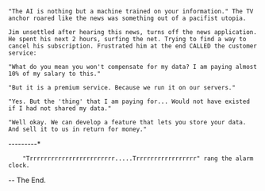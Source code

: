     "The AI is nothing but a machine trained on your information." The TV anchor roared like the news was something out of a pacifist utopia.

    Jim unsettled after hearing this news, turns off the news application. He spent his next 2 hours, surfing the net. Trying to find a way to cancel his subscription. Frustrated him at the end CALLED the customer service:

    "What do you mean you won't compensate for my data? I am paying almost 10% of my salary to this."

    "But it is a premium service. Because we run it on our servers."

    "Yes. But the 'thing' that I am paying for... Would not have existed if I had not shared my data."

    "Well okay. We can develop a feature that lets you store your data. And sell it to us in return for money."

---------*

        "Trrrrrrrrrrrrrrrrrrrrrrrr.....Trrrrrrrrrrrrrrrrr" rang the alarm clock.

-- The End.